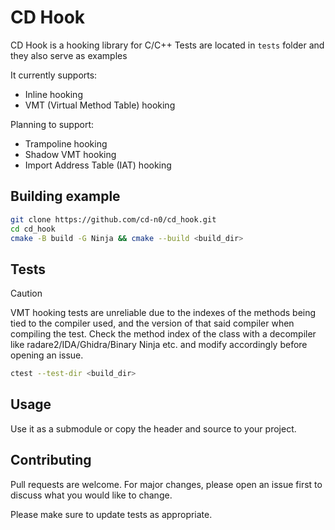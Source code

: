 # CD Hook

CD Hook is a hooking library for C/C++
Tests are located in `tests` folder and they also serve as examples

It currently supports:
- Inline hooking
- VMT (Virtual Method Table) hooking

Planning to support:
- Trampoline hooking
- Shadow VMT hooking
- Import Address Table (IAT) hooking

## Building example
```sh
git clone https://github.com/cd-n0/cd_hook.git
cd cd_hook
cmake -B build -G Ninja && cmake --build <build_dir>
```

## Tests
> [!CAUTION]
> VMT hooking tests are unreliable due to the indexes of the methods being tied to the compiler used, and the version of that said compiler when compiling the test. Check the method index of the class with a decompiler like radare2/IDA/Ghidra/Binary Ninja etc. and modify accordingly before opening an issue.
```sh
ctest --test-dir <build_dir>
```

## Usage
Use it as a submodule or copy the header and source to your project.

## Contributing

Pull requests are welcome. For major changes, please open an issue first to
discuss what you would like to change.

Please make sure to update tests as appropriate.
